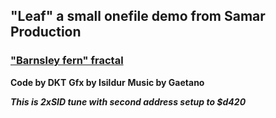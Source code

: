 ## "Leaf" a small onefile demo from Samar Production 

### ["Barnsley fern" fractal](https://en.wikipedia.org/wiki/Barnsley_fern)

**Code by DKT**
**Gfx by Isildur**
**Music by Gaetano**

***This is 2xSID tune with second address setup to $d420***
